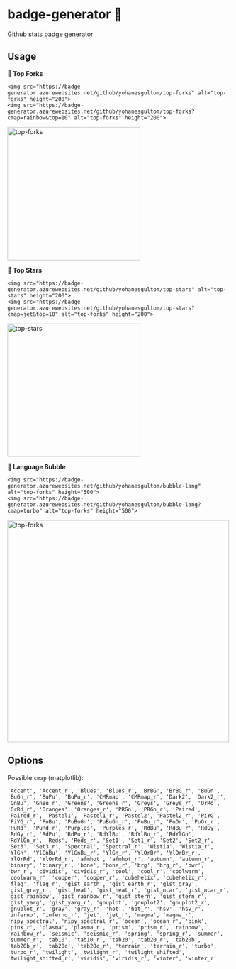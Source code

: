 # badge-generator 🔰

Github stats badge generator 

## Usage

**🍴 Top Forks**

```
<img src="https://badge-generator.azurewebsites.net/github/yohanesgultom/top-forks" alt="top-forks" height="200">
<img src="https://badge-generator.azurewebsites.net/github/yohanesgultom/top-forks?cmap=rainbow&top=10" alt="top-forks" height="200">
```

<img src="https://badge-generator.azurewebsites.net/github/yohanesgultom/top-forks?cmap=rainbow" alt="top-forks" height="300">

**🌟 Top Stars**

```
<img src="https://badge-generator.azurewebsites.net/github/yohanesgultom/top-stars" alt="top-stars" height="200">
<img src="https://badge-generator.azurewebsites.net/github/yohanesgultom/top-stars?cmap=jet&top=10" alt="top-forks" height="200">
```

<img src="https://badge-generator.azurewebsites.net/github/yohanesgultom/top-stars?cmap=jet" alt="top-stars" height="300">

 **💭 Language Bubble**

```
<img src="https://badge-generator.azurewebsites.net/github/yohanesgultom/bubble-lang" alt="top-forks" height="500">
<img src="https://badge-generator.azurewebsites.net/github/yohanesgultom/bubble-lang?cmap=turbo" alt="top-forks" height="500">
```

<img src="https://badge-generator.azurewebsites.net/github/yohanesgultom/bubble-lang?cmap=turbo" alt="top-forks" height="500">

## Options

Possible `cmap` (matplotlib):

```
'Accent', 'Accent_r', 'Blues', 'Blues_r', 'BrBG', 'BrBG_r', 'BuGn', 'BuGn_r', 'BuPu', 'BuPu_r', 'CMRmap', 'CMRmap_r', 'Dark2', 'Dark2_r', 'GnBu', 'GnBu_r', 'Greens', 'Greens_r', 'Greys', 'Greys_r', 'OrRd', 'OrRd_r', 'Oranges', 'Oranges_r', 'PRGn', 'PRGn_r', 'Paired', 'Paired_r', 'Pastel1', 'Pastel1_r', 'Pastel2', 'Pastel2_r', 'PiYG', 'PiYG_r', 'PuBu', 'PuBuGn', 'PuBuGn_r', 'PuBu_r', 'PuOr', 'PuOr_r', 'PuRd', 'PuRd_r', 'Purples', 'Purples_r', 'RdBu', 'RdBu_r', 'RdGy', 'RdGy_r', 'RdPu', 'RdPu_r', 'RdYlBu', 'RdYlBu_r', 'RdYlGn', 'RdYlGn_r', 'Reds', 'Reds_r', 'Set1', 'Set1_r', 'Set2', 'Set2_r', 'Set3', 'Set3_r', 'Spectral', 'Spectral_r', 'Wistia', 'Wistia_r', 'YlGn', 'YlGnBu', 'YlGnBu_r', 'YlGn_r', 'YlOrBr', 'YlOrBr_r', 'YlOrRd', 'YlOrRd_r', 'afmhot', 'afmhot_r', 'autumn', 'autumn_r', 'binary', 'binary_r', 'bone', 'bone_r', 'brg', 'brg_r', 'bwr', 'bwr_r', 'cividis', 'cividis_r', 'cool', 'cool_r', 'coolwarm', 'coolwarm_r', 'copper', 'copper_r', 'cubehelix', 'cubehelix_r', 'flag', 'flag_r', 'gist_earth', 'gist_earth_r', 'gist_gray', 'gist_gray_r', 'gist_heat', 'gist_heat_r', 'gist_ncar', 'gist_ncar_r', 'gist_rainbow', 'gist_rainbow_r', 'gist_stern', 'gist_stern_r', 'gist_yarg', 'gist_yarg_r', 'gnuplot', 'gnuplot2', 'gnuplot2_r', 'gnuplot_r', 'gray', 'gray_r', 'hot', 'hot_r', 'hsv', 'hsv_r', 'inferno', 'inferno_r', 'jet', 'jet_r', 'magma', 'magma_r', 'nipy_spectral', 'nipy_spectral_r', 'ocean', 'ocean_r', 'pink', 'pink_r', 'plasma', 'plasma_r', 'prism', 'prism_r', 'rainbow', 'rainbow_r', 'seismic', 'seismic_r', 'spring', 'spring_r', 'summer', 'summer_r', 'tab10', 'tab10_r', 'tab20', 'tab20_r', 'tab20b', 'tab20b_r', 'tab20c', 'tab20c_r', 'terrain', 'terrain_r', 'turbo', 'turbo_r', 'twilight', 'twilight_r', 'twilight_shifted', 'twilight_shifted_r', 'viridis', 'viridis_r', 'winter', 'winter_r'
```
